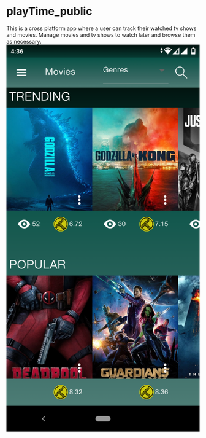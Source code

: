 # playTime_public
This is a cross platform app where a user can track their watched tv shows and movies. Manage movies and tv shows to watch later and browse them as necessary.
![GitHub Logo](/playTime/Screenshot_20210406-163603.png)
